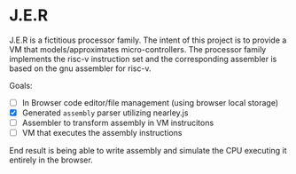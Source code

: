 # J.E.R

J.E.R is a fictitious processor family. The intent of this project is to provide a VM that models/approximates micro-controllers. The processor family implements the risc-v instruction set and the corresponding assembler is based on the gnu assembler for risc-v. 

Goals:

- [ ] In Browser code editor/file management (using browser local storage)
- [x] Generated `assembly` parser utilizing nearley.js
- [ ] Assembler to transform assembly in VM instrucitons
- [ ] VM that executes the assembly instructions

End result is being able to write assembly and simulate the CPU executing it entirely in the browser.